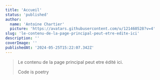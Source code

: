 ```yaml
---
title: 'Accueil'
status: 'published'
author:
  name: 'Antoine Chartier'
  picture: 'https://avatars.githubusercontent.com/u/121460528?v=4'
slug: 'le-contenu-de-la-page-principal-peut-etre-edite-ici'
description: ''
coverImage: ''
publishedAt: '2024-05-25T15:22:07.342Z'
---
```


> Le contenu de la page principal peut etre édité ici.
>
> Code is poetry